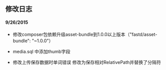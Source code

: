 ## 修改日志

#### 9/26/2015
 
 - 修改composer包依赖升级asset-bundle到1.0.0以上版本（"fastd/asset-bundle": "~1.0.0"）

 - media.sql 中添加thumb字段

 - 修改上传保存数据时单词错误 修改为保存相对RelativePath并替换了分隔符 

